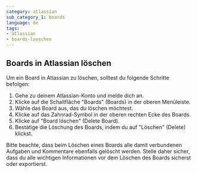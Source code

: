 ```yaml
---
category: atlassian
sub_category_1: boards
language: de
tags:
- atlassian
- boards-loeschen
---
```


## Boards in Atlassian löschen

Um ein Board in Atlassian zu löschen, solltest du folgende Schritte befolgen:

1. Gehe zu deinem Atlassian-Konto und melde dich an.
2. Klicke auf die Schaltfläche "Boards" (Boards) in der oberen Menüleiste.
3. Wähle das Board aus, das du löschen möchtest.
4. Klicke auf das Zahnrad-Symbol in der oberen rechten Ecke des Boards.
5. Klicke auf "Board löschen" (Delete Board).
6. Bestätige die Löschung des Boards, indem du auf "Löschen" (Delete) klickst.

Bitte beachte, dass beim Löschen eines Boards alle damit verbundenen Aufgaben und Kommentare ebenfalls gelöscht werden. Stelle daher sicher, dass du alle wichtigen Informationen vor dem Löschen des Boards sicherst oder exportierst.
